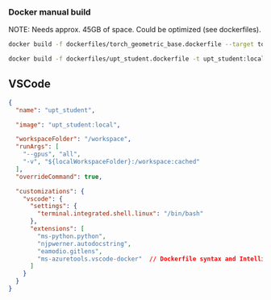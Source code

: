 ### Docker manual build

NOTE: Needs approx. 45GB of space. Could be optimized (see dockerfiles).

```bash
docker build -f dockerfiles/torch_geometric_base.dockerfile --target torch_geometric_base -t torch_geometric_base:local .
```

```bash
docker build -f dockerfiles/upt_student.dockerfile -t upt_student:local .
```

## VSCode

```json
{
  "name": "upt_student",

  "image": "upt_student:local",

  "workspaceFolder": "/workspace",
  "runArgs": [
    "--gpus", "all",
    "-v", "${localWorkspaceFolder}:/workspace:cached"
  ],
  "overrideCommand": true,

  "customizations": {
    "vscode": {
      "settings": {
        "terminal.integrated.shell.linux": "/bin/bash"
      },
      "extensions": [
        "ms-python.python",
        "njpwerner.autodocstring",
        "eamodio.gitlens",
        "ms-azuretools.vscode-docker"  // Dockerfile syntax and IntelliSense
      ]
    }
  }
}
```
